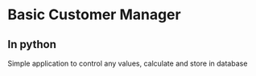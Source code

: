 # Basic Customer Manager
## In python
Simple application to control any values, calculate and store in 
database


